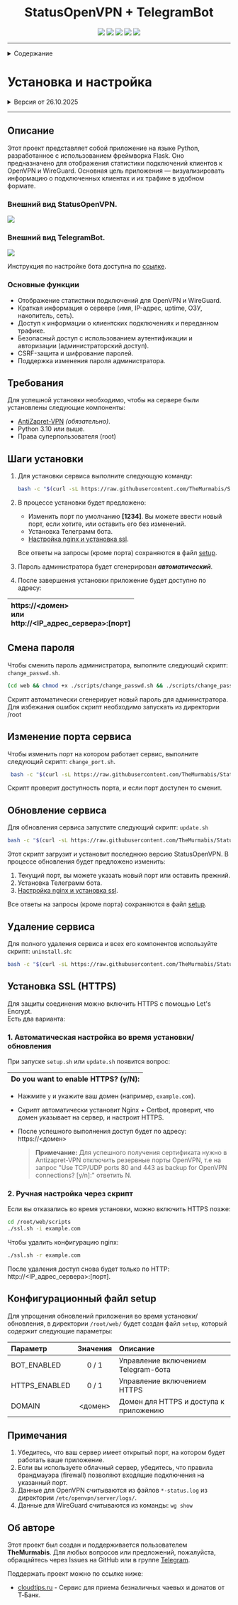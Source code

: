 <h1 align="center" >StatusOpenVPN + TelegramBot</h1>

<p align="center">
  <a href="https://github.com/TheMurmabis/StatusOpenVPN/stargazers">
    <img src="https://img.shields.io/github/stars/TheMurmabis/StatusOpenVPN?style=flat&labelColor=d3d3d3"/></a>
  <a href="/CHANGELOG.md">
    <img src="https://img.shields.io/github/v/release/TheMurmabis/StatusOpenVPN?labelColor=d3d3d3"/></a>
  <a href="https://github.com/TheMurmabis/StatusOpenVPN/releases">
    <img src="https://img.shields.io/github/release-date/TheMurmabis/StatusOpenVPN?labelColor=d3d3d3"/></a>
  <a href="#">
    <img src="https://img.shields.io/github/languages/top/TheMurmabis/StatusOpenVPN?labelColor=d3d3d3"/></a>
  <a href="https://github.com/TheMurmabis/StatusOpenVPN/commits/main/">
    <img src="https://img.shields.io/github/last-commit/TheMurmabis/StatusOpenVPN?labelColor=d3d3d3"/></a>
</p>

---

<details>
  <summary>Содержание</summary>
  
1. [Основные функции](#основные-функции)
2. [Требования](#требования)
3. [Установка сервиса](#шаги-установки)
4. [Смена пароля администратора](#смена-пароля)
5. [Изменение порта сервиса](#изменение-порта-сервиса)
6. [Обновление сервиса](#обновление-сервиса)
7. [Удаление сервиса](#удаление-сервиса)
8. [Установка SSL (HTTPS)](#установка-ssl-https)
9. [Настройка Telegram-бота](https://github.com/TheMurmabis/StatusOpenVPN/wiki/TelegramBot)

</details>

# Установка и настройка 


<details>
  <summary>Версия от 26.10.2025</summary>

### StatusOpenVPN

1. Главная страница:
    * Исправлено отображение времени на графике. Теперь время отображается согласно часовому поясу клиента, а не сервера.
2. OpenVPN:
    * На странице `Статистика` добавлена сортировка.

</details>


---


## Описание

Этот проект представляет собой приложение на языке Python, разработанное с использованием фреймворка Flask. Оно предназначено для отображения статистики подключений клиентов к OpenVPN и WireGuard. 
Основная цель приложения — визуализировать информацию о подключенных клиентах и их трафике в удобном формате.

### Внешний вид StatusOpenVPN.
<picture>
  <source media="(prefers-color-scheme: dark)" srcset="https://github.com/user-attachments/assets/3071b3cc-fdb5-4db8-9a77-273d2ed1ec73">
  <img src="https://github.com/user-attachments/assets/98c1c36c-91ee-4e17-8922-bc0ca8ffde8a">
</picture>


### Внешний вид TelegramBot.

<picture>
  <source media="(prefers-color-scheme: dark)" srcset="https://github.com/user-attachments/assets/072ee8de-cbc5-4e73-b90a-2d671abd2bbf">
  <img src="https://github.com/user-attachments/assets/8eff640b-f420-4503-8313-a36cfbbd088f">
</picture>

Инструкция по настройке бота доступна по [ссылке](https://github.com/TheMurmabis/StatusOpenVPN/wiki/TelegramBot).


### Основные функции
- Отображение статистики подключений для OpenVPN и WireGuard.
- Краткая информация о сервере (имя, IP-адрес, uptime, ОЗУ, накопитель, сеть).
- Доступ к информации о клиентских подключениях и переданном трафике.
- Безопасный доступ с использованием аутентификации и авторизации (администраторский доступ).
- CSRF-защита и шифрование паролей.
- Поддержка изменения пароля администратора.

## Требования

Для успешной установки необходимо, чтобы на сервере были установлены следующие компоненты:

- [AntiZapret-VPN](https://github.com/GubernievS/AntiZapret-VPN)  *(обязательно)*.
- Python 3.10 или выше. 
- Права суперпользователя (root)


## Шаги установки

1. Для установки сервиса выполните следующую команду:
  
    ```bash
    bash -c "$(curl -sL https://raw.githubusercontent.com/TheMurmabis/StatusOpenVPN/main/scripts/setup.sh)"
    ```

2. В процессе установки будет предложено:
    * Изменить порт по умолчанию **[1234]**. Вы можете ввести новый порт, если хотите, или оставить его без изменений.
    * Установка Teлеграмм бота.
    * [Настройка nginx и установка ssl](#установка-ssl-https).
      
    Все ответы на запросы (кроме порта) сохраняются в файл [setup](#конфигурационный-файл-setup).
4. Пароль администратора будет сгенерирован ***автоматический***.
5. После завершения установки приложение будет доступно по адресу:

|https://<домен><br>или<br>http://<IP_адрес_сервера>:[порт] |
|:----------------------------------------------------|


## Смена пароля

Чтобы сменить пароль администратора, выполните следующий скрипт: ``change_passwd.sh``. 

````bash
(cd web && chmod +x ./scripts/change_passwd.sh && ./scripts/change_passwd.sh)
````
Скрипт автоматически сгенерирует новый пароль для администратора. Для избежания ошибок скрипт необходимо запускать из директории /root

## Изменение порта сервиса

Чтобы изменить порт на котором работает сервис, выполните следующий скрипт: ``change_port.sh``. 

````bash
 bash -c "$(curl -sL https://raw.githubusercontent.com/TheMurmabis/StatusOpenVPN/main/scripts/change_port.sh)"
````
Скрипт проверит доступность порта, и если порт доступен то сменит. 

## Обновление сервиса
Для обновления сервиса запустите следующий скрипт: ```update.sh```
````bash
bash -c "$(curl -sL https://raw.githubusercontent.com/TheMurmabis/StatusOpenVPN/main/scripts/update.sh)"
 ````
Этот скрипт загрузит и установит последнюю версию StatusOpenVPN. В процессе обновления будет предложено изменить:
1. Текущий порт, вы можете указать новый порт или оставить прежний.
2. Установка Teлеграмм бота.
3. [Настройка nginx и установка ssl](#установка-ssl-https).

Все ответы на запросы (кроме порта) сохраняются в файл [setup](#конфигурационный-файл-setup).

## Удаление сервиса

Для полного удаления сервиса и всех его компонентов используйте скрипт: ``uninstall.sh``:
```bash
bash -c "$(curl -sL https://raw.githubusercontent.com/TheMurmabis/StatusOpenVPN/main/scripts/uninstall.sh)"
```

## Установка SSL (HTTPS)

Для защиты соединения можно включить HTTPS с помощью Let's Encrypt.  
Есть два варианта:

### 1. Автоматическая настройка во время установки/обновления
При запуске `setup.sh` или `update.sh` появится вопрос:

|Do you want to enable HTTPS? (y/N):|
|:----------------------------------------------------|

- Нажмите `y` и укажите ваш домен (например, `example.com`).  
- Скрипт автоматически установит Nginx + Certbot, проверит, что домен указывает на сервер, и настроит HTTPS.  
- После успешного выполнения доступ будет по адресу: https://<домен>

    > **Примечание:** Для успешного получения сертификата нужно в Antizapret-VPN отключить резервные порты OpenVPN, т.е на запрос "Use TCP/UDP ports 80 and 443 as backup for OpenVPN connections? [y/n]:" ответить N.

### 2. Ручная настройка через скрипт
Если вы отказались во время установки, можно включить HTTPS позже:

```bash
cd /root/web/scripts
./ssl.sh -i example.com
```

Чтобы удалить конфигурацию nginx:

```bash
./ssl.sh -r example.com
```

После удаления доступ снова будет только по HTTP: http://<IP_адрес_сервера>:[порт].


## Конфигурационный файл setup

Для упрощения обновлений приложения во время установки/обновления, в директории `/root/web/` будет создан файл `setup`, который содержит следующие параметры:

| Параметр   | Значения  | Описание|
|:-----|:-----:|:-----|
|  BOT_ENABLED   | 0 / 1   | Управление включением Telegram-бота   |
|  HTTPS_ENABLED   | 0 / 1   | Управление включением HTTPS   |
|  DOMAIN   | <домен>   | Домен для HTTPS и доступа к приложению   |


## Примечания

1. Убедитесь, что ваш сервер имеет открытый порт, на котором будет работать ваше приложение.
2. Если вы используете облачный сервер, убедитесь, что правила брандмауэра (firewall) позволяют входящие подключения на указанный порт.
3. Данные для OpenVPN считываются из файлов `*-status.log` из директории `/etc/openvpn/server/logs/`.
4. Данные для WireGuard считываются из команды: ```wg show```


## Об авторе

Этот проект был создан и поддерживается пользователем **TheMurmabis**. Для любых вопросов или предложений, пожалуйста, обращайтесь через Issues на GitHub или в группе [Telegram](https://t.me/c/2359356550/15524).

Поддержать проект можно по ссылке ниже:
   - [cloudtips.ru](https://pay.cloudtips.ru/p/7a335447) - Сервис для приема безналичных чаевых и донатов от Т‑Банк.
